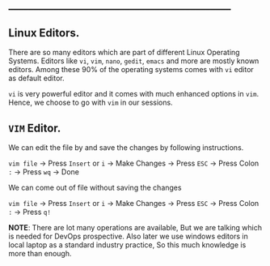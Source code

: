 ## ____________________________________________

## Linux Editors.

There are so many editors which are part of different Linux Operating Systems. Editors like `vi`, `vim`, `nano`, `gedit`, `emacs` and more are mostly known editors. Among these 90% of the operating systems comes with `vi` editor as default editor.

`vi` is very powerful editor and it comes with much enhanced options in `vim`. Hence, we choose to go with `vim` in our sessions.

## `VIM` Editor.

We can edit the file by and save the changes by following instructions.

`vim file` -> Press `Insert` or `i` -> Make Changes -> Press `ESC` -> Press Colon `:` -> Press `wq` -> Done 

We can come out of file without saving the changes 

`vim file` -> Press `Insert` or `i` -> Make Changes -> Press `ESC` -> Press Colon `:` -> Press `q!`

**NOTE**: There are lot many operations are available, But we are talking which is needed for DevOps prospective. Also later we use windows editors in local laptop as a standard industry practice, So this much knowledge is more than enough.
